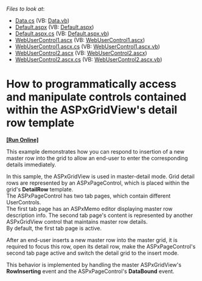 <!-- default file list -->
*Files to look at*:

* [Data.cs](./CS/WebSite/App_Code/Data.cs) (VB: [Data.vb](./VB/WebSite/App_Code/Data.vb))
* [Default.aspx](./CS/WebSite/Default.aspx) (VB: [Default.aspx](./VB/WebSite/Default.aspx))
* [Default.aspx.cs](./CS/WebSite/Default.aspx.cs) (VB: [Default.aspx.vb](./VB/WebSite/Default.aspx.vb))
* [WebUserControl1.ascx](./CS/WebSite/WebUserControl1.ascx) (VB: [WebUserControl1.ascx](./VB/WebSite/WebUserControl1.ascx))
* [WebUserControl1.ascx.cs](./CS/WebSite/WebUserControl1.ascx.cs) (VB: [WebUserControl1.ascx.vb](./VB/WebSite/WebUserControl1.ascx.vb))
* [WebUserControl2.ascx](./CS/WebSite/WebUserControl2.ascx) (VB: [WebUserControl2.ascx](./VB/WebSite/WebUserControl2.ascx))
* [WebUserControl2.ascx.cs](./CS/WebSite/WebUserControl2.ascx.cs) (VB: [WebUserControl2.ascx.vb](./VB/WebSite/WebUserControl2.ascx.vb))
<!-- default file list end -->
# How to programmatically access and manipulate controls contained within the ASPxGridView's detail row template
<!-- run online -->
**[[Run Online]](https://codecentral.devexpress.com/e1392/)**
<!-- run online end -->


<p>This example demonstrates how you can respond to insertion of a new master row into the grid to allow an end-user to enter the corresponding details immediately.</p><p>In this sample, the ASPxGridView is used in master-detail mode. Grid detail rows are represented by an  ASPxPageControl, which is placed within the grid's <strong>DetailRow</strong> template. <br />
The ASPxPageControl has two tab pages, which contain different UserControls. <br />
The first tab page has an ASPxMemo editor displaying master row description info. The second tab page's content is represented by another ASPxGridView control that maintains master row details.<br />
By default, the first tab page is active.</p><p>After an end-user inserts a new master row into the master grid, it is required to focus this row, open its detail row, make the ASPxPageControl's second tab page active and switch the detail grid to the insert mode.</p><p>This behavior is implemented by handling the master ASPxGridView's <strong>RowInserting</strong> event and the ASPxPageControl's <strong>DataBound</strong> event.</p>

<br/>


